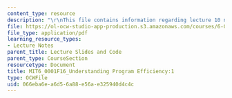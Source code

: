 ```yaml
---
content_type: resource
description: "\r\nThis file contains information regarding lecture 10 notes."
file: https://ol-ocw-studio-app-production.s3.amazonaws.com/courses/6-0001-introduction-to-computer-science-and-programming-in-python-fall-2016/066eba6ea6d56a88e56ae325940d4c4c_MIT6_0001F16_Lec10.pdf
file_type: application/pdf
learning_resource_types:
- Lecture Notes
parent_title: Lecture Slides and Code
parent_type: CourseSection
resourcetype: Document
title: MIT6_0001F16_Understanding Program Efficiency:1
type: OCWFile
uid: 066eba6e-a6d5-6a88-e56a-e325940d4c4c
---
```

